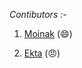 *Contibutors :-*

1. [Moinak](https://github.com/moinak878) (:smile:)

2. [Ekta](https://github.com/ekta18215) (:angry:)
